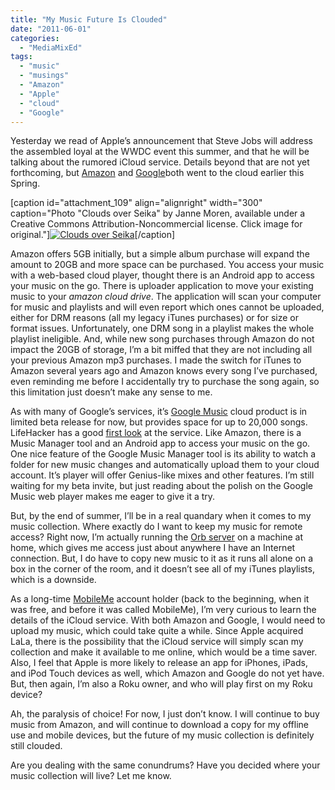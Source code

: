 ```yaml
---
title: "My Music Future Is Clouded"
date: "2011-06-01"
categories: 
  - "MediaMixEd"
tags: 
  - "music"
  - "musings"
  - "Amazon"
  - "Apple"
  - "cloud"
  - "Google"
---
```


Yesterday we read of Apple’s announcement that Steve Jobs will address the assembled loyal at the WWDC event this summer, and that he will be talking about the rumored iCloud service. Details beyond that are not yet forthcoming, but [Amazon](http://www.amazon.com/) and [Google](http://music.google.com/)both went to the cloud earlier this Spring.

\[caption id="attachment\_109" align="alignright" width="300" caption="Photo "Clouds over Seika" by Janne Moren, available under a Creative Commons Attribution-Noncommercial license. Click image for original."\][![](http://mediamixed.files.wordpress.com/2011/06/clouds.jpg?w=300 "Clouds over Seika")](http://www.flickr.com/photos/jannem/1190891691/)\[/caption\]

Amazon offers 5GB initially, but a simple album purchase will expand the amount to 20GB and more space can be purchased. You access your music with a web-based cloud player, thought there is an Android app to access your music on the go. There is uploader application to move your existing music to your _amazon cloud drive_. The application will scan your computer for music and playlists and will even report which ones cannot be uploaded, either for DRM reasons (all my legacy iTunes purchases) or for size or format issues. Unfortunately, one DRM song in a playlist makes the whole playlist ineligible. And, while new song purchases through Amazon do not impact the 20GB of storage, I’m a bit miffed that they are not including all your previous Amazon mp3 purchases. I made the switch for iTunes to Amazon several years ago and Amazon knows every song I’ve purchased, even reminding me before I accidentally try to purchase the song again, so this limitation just doesn’t make any sense to me.

As with many of Google’s services, it’s [Google Music](http://music.google.com/) cloud product is in limited beta release for now, but provides space for up to 20,000 songs. LifeHacker has a good [first look](http://lifehac.kr/lzJXlj) at the service. Like Amazon, there is a Music Manager tool and an Android app to access your music on the go. One nice feature of the Google Music Manager tool is its ability to watch a folder for new music changes and automatically upload them to your cloud account. It’s player will offer Genius-like mixes and other features. I’m still waiting for my beta invite, but just reading about the polish on the Google Music web player makes me eager to give it a try.

But, by the end of summer, I’ll be in a real quandary when it comes to my music collection. Where exactly do I want to keep my music for remote access? Right now, I’m actually running the [Orb server](http://www.orb.com/) on a machine at home, which gives me access just about anywhere I have an Internet connection. But, I do have to copy new music to it as it runs all alone on a box in the corner of the room, and it doesn’t see all of my iTunes playlists, which is a downside.

As a long-time [MobileMe](http://www.me.com/) account holder (back to the beginning, when it was free, and before it was called MobileMe), I’m very curious to learn the details of the iCloud service. With both Amazon and Google, I would need to upload my music, which could take quite a while. Since Apple acquired LaLa, there is the possibility that the iCloud service will simply scan my collection and make it available to me online, which would be a time saver. Also, I feel that Apple is more likely to release an app for iPhones, iPads, and iPod Touch devices as well, which Amazon and Google do not yet have. But, then again, I’m also a Roku owner, and who will play first on my Roku device?

Ah, the paralysis of choice! For now, I just don’t know. I will continue to buy music from Amazon, and will continue to download a copy for my offline use and mobile devices, but the future of my music collection is definitely still clouded.

Are you dealing with the same conundrums? Have you decided where your music collection will live? Let me know.

